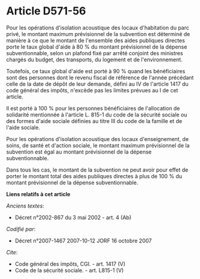 # Article D571-56

Pour les opérations d'isolation acoustique des locaux d'habitation du parc privé, le montant maximum prévisionnel de la
subvention est déterminé de manière à ce que le montant de l'ensemble des aides publiques directes porte le taux global
d'aide à 80 % du montant prévisionnel de la dépense subventionnable, selon un plafond fixé par arrêté conjoint des ministres
chargés du budget, des transports, du logement et de l'environnement. 

Toutefois, ce taux global d'aide est porté à 90 % quand les bénéficiaires sont des personnes dont le revenu fiscal de
référence de l'année précédant celle de la date de dépôt de leur demande, défini au IV de l'article 1417 du code général des
impôts, n'excède pas les limites prévues au I de cet article. 

Il est porté à 100 % pour les personnes bénéficiaires de l'allocation de solidarité mentionnée à l'article L. 815-1 du code
de la sécurité sociale ou des formes d'aide sociale définies au titre III du code de la famille et de l'aide sociale. 

Pour les opérations d'isolation acoustique des locaux d'enseignement, de soins, de santé et d'action sociale, le montant
maximum prévisionnel de la subvention est égal au montant prévisionnel de la dépense subventionnable. 

Dans tous les cas, le montant de la subvention ne peut avoir pour effet de porter le montant total des aides publiques
directes à plus de 100 % du montant prévisionnel de la dépense subventionnable.

**Liens relatifs à cet article**

_Anciens textes_:

  - Décret n°2002-867 du 3 mai 2002 - art. 4 (Ab)

_Codifié par_:

  - Décret n°2007-1467 2007-10-12 JORF 16 octobre 2007

_Cite_:

  - Code général des impôts, CGI. - art. 1417 (V)
  - Code de la sécurité sociale. - art. L815-1 (V)
